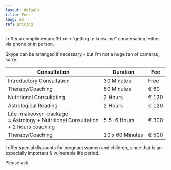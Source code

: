 ```yaml
---
layout: default
title: Fees
lang: en
ref: pricing
---
```


I offer a complimentary 30-min <q>getting to know me</q> conversation, either via phone or in person.

Skype can be arranged if necessary - but I'm not a huge fan of cameras, sorry.

 Consultation | Duration | Fee
--------------|----------|------
Introductory Consultation | 30 Minutes | Free
Therapy/&#8203;Coaching | 60 Minutes | € 60
Nutritional Consultating | 2 Hours | € 120
Astrological Reading | 2 Hours | € 120
Life-makeover-package<br> =&nbsp;Astrology +&nbsp;Nutritional Consultation<br>+&nbsp;2 hours coaching | 5.5-6 Hours | € 300
Therapy/&#8203;Coaching | 10 x 60 Minutes | € 500

I offer special discounts for pregnant women and children, since that is
an especially important & vulnerable life period.

Please ask.

